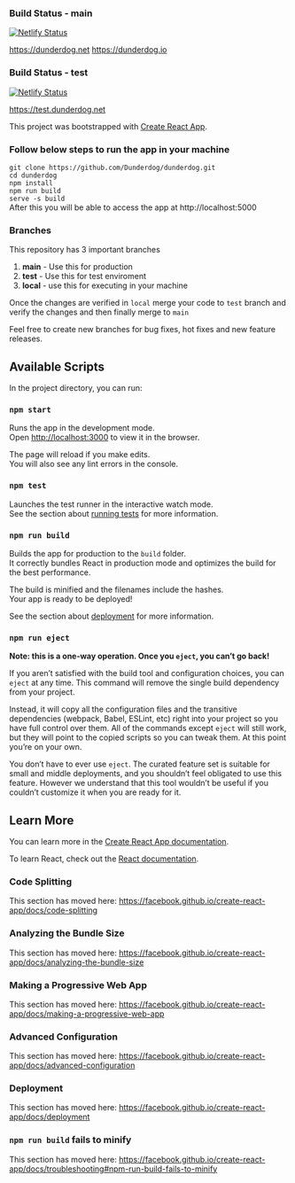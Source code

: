 ### Build Status - main
[![Netlify Status](https://api.netlify.com/api/v1/badges/ede0d9e6-26f6-424a-b789-059f64074c63/deploy-status)](https://app.netlify.com/sites/dunderdog/deploys)

https://dunderdog.net
https://dunderdog.io

### Build Status - test
[![Netlify Status](https://api.netlify.com/api/v1/badges/2e953628-768d-4935-a627-dc8821d51218/deploy-status)](https://app.netlify.com/sites/dunderdogtest/deploys)

https://test.dunderdog.net


This project was bootstrapped with [Create React App](https://github.com/facebook/create-react-app).

### Follow below steps to run the app in your machine

`git clone https://github.com/Dunderdog/dunderdog.git`
<br/>
`cd dunderdog`
<br/>
`npm install`
<br/>
`npm run build`
<br/>
`serve -s build`
<br/>
After this you will be able to access the app at http://localhost:5000

### Branches
This repository has 3 important branches
1. **main** - Use this for production
2. **test** - Use this for test enviroment
3. **local** - use this for executing in your machine

Once the changes are verified in `local` merge your code to `test` branch and verify the changes and then finally merge to `main`

Feel free to create new branches for bug fixes, hot fixes and new feature releases.


## Available Scripts

In the project directory, you can run:

### `npm start`

Runs the app in the development mode.<br />
Open [http://localhost:3000](http://localhost:3000) to view it in the browser.

The page will reload if you make edits.<br />
You will also see any lint errors in the console.

### `npm test`

Launches the test runner in the interactive watch mode.<br />
See the section about [running tests](https://facebook.github.io/create-react-app/docs/running-tests) for more information.

### `npm run build`

Builds the app for production to the `build` folder.<br />
It correctly bundles React in production mode and optimizes the build for the best performance.

The build is minified and the filenames include the hashes.<br />
Your app is ready to be deployed!

See the section about [deployment](https://facebook.github.io/create-react-app/docs/deployment) for more information.

### `npm run eject`

**Note: this is a one-way operation. Once you `eject`, you can’t go back!**

If you aren’t satisfied with the build tool and configuration choices, you can `eject` at any time. This command will remove the single build dependency from your project.

Instead, it will copy all the configuration files and the transitive dependencies (webpack, Babel, ESLint, etc) right into your project so you have full control over them. All of the commands except `eject` will still work, but they will point to the copied scripts so you can tweak them. At this point you’re on your own.

You don’t have to ever use `eject`. The curated feature set is suitable for small and middle deployments, and you shouldn’t feel obligated to use this feature. However we understand that this tool wouldn’t be useful if you couldn’t customize it when you are ready for it.

## Learn More

You can learn more in the [Create React App documentation](https://facebook.github.io/create-react-app/docs/getting-started).

To learn React, check out the [React documentation](https://reactjs.org/).

### Code Splitting

This section has moved here: https://facebook.github.io/create-react-app/docs/code-splitting

### Analyzing the Bundle Size

This section has moved here: https://facebook.github.io/create-react-app/docs/analyzing-the-bundle-size

### Making a Progressive Web App

This section has moved here: https://facebook.github.io/create-react-app/docs/making-a-progressive-web-app

### Advanced Configuration

This section has moved here: https://facebook.github.io/create-react-app/docs/advanced-configuration

### Deployment

This section has moved here: https://facebook.github.io/create-react-app/docs/deployment

### `npm run build` fails to minify

This section has moved here: https://facebook.github.io/create-react-app/docs/troubleshooting#npm-run-build-fails-to-minify
